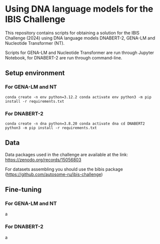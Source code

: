 # Using DNA language models for the IBIS Challenge
This repository contains scripts for obtaining a solution for the IBIS Challenge (2024) using DNA language models DNABERT-2, GENA-LM and Nucleotide Transformer (NT).

Scripts for GENA-LM and Nucleotide Transformer are run through Jupyter Notebook, for DNABERT-2 are run through command-line.
## Setup environment
### For GENA-LM and NT
`conda create -n env python=3.12.2
conda activate env
python3 -m pip install -r requirements.txt`
### For DNABERT-2
`conda create -n dna python=3.8.20
conda activate dna
cd DNABERT2
python3 -m pip install -r requirements.txt`
## Data
Data packages used in the challenge are available at the link: https://zenodo.org/records/15056803

For datasets assembling you should use the bibis package (https://github.com/autosome-ru/ibis-challenge)
## Fine-tuning
### For GENA-LM and NT
a
### For DNABERT-2
a
